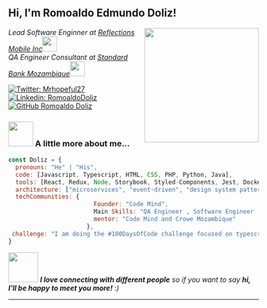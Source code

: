 <h2> Hi, I'm Romoaldo Edmundo Doliz!</h2>
<img align='right' src="https://media4.giphy.com/media/u2pmTWUi0MXjyrMaVj/200w.webp?cid=ecf05e47bcur2ijeocx3giunrfmfu3gp8yyfkm697p6hih5i&rid=200w.webp&ct=g" width="230">
<p><em>Lead Software Enginner at <a href="http://www.romoaldodoliz.com">Reflections Mobile Inc</a><img src="https://media.giphy.com/media/fYSnHlufseco8Fh93Z/giphy.gif" width="30"></br>QA Engineer Consultant at <a href="https://www.standardbank.co.mz">Standard Bank Mozambique</a><img src="[https://media.giphy.com/media/WUlplcMpOCEmTGBtBW/giphy.gif](https://www.newsaiep.com/moz_news/wp-content/uploads/standbank.gif)" width="30"> 
</em></p>


[![Twitter: Mrhopeful27](https://img.shields.io/twitter/follow/mrhopeful27?style=social)](https://twitter.com/mrhopeful27)
[![Linkedin: RomoaldoDoliz](https://img.shields.io/badge/-romoaldodoliz-blue?style=flat-square&logo=Linkedin&logoColor=white&link=https://www.linkedin.com/in/romoaldodoliz/)](https://www.linkedin.com/in/romoaldodoliz/)
[![GitHub Romoaldo Doliz](https://img.shields.io/github/followers/romoaldodoliz?label=follow&style=social)](https://github.com/romoaldodoliz)


### <img src="https://media1.giphy.com/media/PI3QGKFN6XZUCMMqJm/200.webp?cid=ecf05e476x7s1zomtsyxw9z567nyl5yoae73l53tkjh2ya94&rid=200.webp&ct=g" width="50"> A little more about me...  

```javascript
const Doliz = {
  pronouns: "He" | "His",
  code: [Javascript, Typescript, HTML, CSS, PHP, Python, Java],
  tools: [React, Redux, Node, Storybook, Styled-Components, Jest, Docker],
  architecture: ["microservices", "event-driven", "design system pattern"],
  techCommunities: {
                        Founder: "Code Mind",
                        Main Skills: "QA Engineer , Software Engineer , Web Developer",
                        mentor: "Code Mind and Crowe Mozambique"
                      },
 challenge: "I am doing the #100DaysOfCode challenge focused on typescript"
}
```

<img src="https://media.giphy.com/media/LnQjpWaON8nhr21vNW/giphy.gif" width="60"> <em><b>I love connecting with different people</b> so if you want to say <b>hi, I'll be happy to meet you more!</b> :)</em>

---
